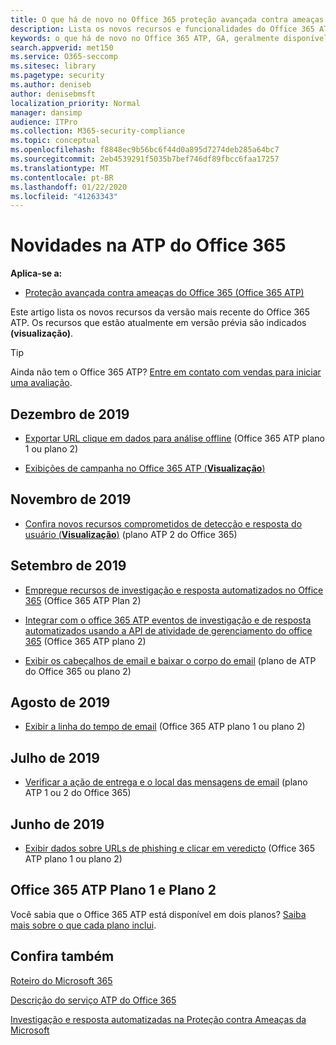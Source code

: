 ```yaml
---
title: O que há de novo no Office 365 proteção avançada contra ameaças
description: Lista os novos recursos e funcionalidades do Office 365 ATP
keywords: o que há de novo no Office 365 ATP, GA, geralmente disponível, recursos, disponível, novo
search.appverid: met150
ms.service: O365-seccomp
ms.sitesec: library
ms.pagetype: security
ms.author: deniseb
author: denisebmsft
localization_priority: Normal
manager: dansimp
audience: ITPro
ms.collection: M365-security-compliance
ms.topic: conceptual
ms.openlocfilehash: f8848ec9b56bc6f44d0a895d7274deb285a64bc7
ms.sourcegitcommit: 2eb4539291f5035b7bef746df89fbcc6faa17257
ms.translationtype: MT
ms.contentlocale: pt-BR
ms.lasthandoff: 01/22/2020
ms.locfileid: "41263343"
---
```

# <a name="whats-new-in-office-365-atp"></a>Novidades na ATP do Office 365

**Aplica-se a:**

- [Proteção avançada contra ameaças do Office 365 (Office 365 ATP)](office-365-atp.md)

Este artigo lista os novos recursos da versão mais recente do Office 365 ATP. Os recursos que estão atualmente em versão prévia são indicados **(visualização)**.

> [!TIP]
> Ainda não tem o Office 365 ATP? [Entre em contato com vendas para iniciar uma avaliação](https://go.microsoft.com/fwlink/p/?LinkId=518644).

## <a name="december-2019"></a>Dezembro de 2019

- [Exportar URL clique em dados para análise offline](threat-explorer.md#new-features-in-threat-explorer-and-real-time-detections) (Office 365 ATP plano 1 ou plano 2)

- [Exibições de campanha no Office 365 ATP (**Visualização**)](campaigns.md)

## <a name="november-2019"></a>Novembro de 2019

- [Confira novos recursos comprometidos de detecção e resposta do usuário (**Visualização**)](https://techcommunity.microsoft.com/t5/Security-Privacy-and-Compliance/Speed-up-time-to-detect-and-respond-to-user-compromise-and-limit/ba-p/977053) (plano ATP 2 do Office 365)

## <a name="september-2019"></a>Setembro de 2019

- [Empregue recursos de investigação e resposta automatizados no Office 365](automated-investigation-response-office.md) (Office 365 ATP Plan 2)

- [Integrar com o office 365 ATP eventos de investigação e de resposta automatizados usando a API de atividade de gerenciamento do office 365](https://docs.microsoft.com/office/office-365-management-api/office-365-management-activity-api-schema#office-365-advanced-threat-protection-and-threat-investigation-and-response-schema) (Office 365 ATP plano 2)

- [Exibir os cabeçalhos de email e baixar o corpo do email](investigate-malicious-email-that-was-delivered.md#view-the-email-headers-and-download-the-email-body) (plano de ATP do Office 365 ou plano 2)

## <a name="august-2019"></a>Agosto de 2019

- [Exibir a linha do tempo de email](investigate-malicious-email-that-was-delivered.md#view-the-timeline-of-your-email) (Office 365 ATP plano 1 ou plano 2)

## <a name="july-2019"></a>Julho de 2019

- [Verificar a ação de entrega e o local das mensagens de email](investigate-malicious-email-that-was-delivered.md#check-the-delivery-action-and-location) (plano ATP 1 ou 2 do Office 365)

## <a name="june-2019"></a>Junho de 2019

- [Exibir dados sobre URLs de phishing e clicar em veredicto](threat-explorer.md#view-data-about-phishing-urls-and-click-verdict) (Office 365 ATP plano 1 ou plano 2)

## <a name="office-365-atp-plan-1-and-plan-2"></a>Office 365 ATP Plano 1 e Plano 2

Você sabia que o Office 365 ATP está disponível em dois planos? [Saiba mais sobre o que cada plano inclui](office-365-atp.md#office-365-atp-plan-1-and-plan-2).

## <a name="see-also"></a>Confira também

[Roteiro do Microsoft 365](https://www.microsoft.com/microsoft-365/roadmap)

[Descrição do serviço ATP do Office 365](https://docs.microsoft.com/office365/servicedescriptions/office-365-advanced-threat-protection-service-description)

[Investigação e resposta automatizadas na Proteção contra Ameaças da Microsoft](https://docs.microsoft.com/microsoft-365/security/mtp/mtp-autoir)
